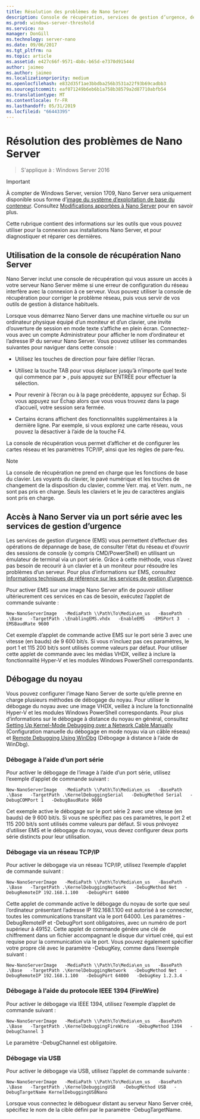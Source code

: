 ```yaml
---
title: Résolution des problèmes de Nano Server
description: Console de récupération, services de gestion d’urgence, débogage du noyau
ms.prod: windows-server-threshold
ms.service: na
manager: DonGill
ms.technology: server-nano
ms.date: 09/06/2017
ms.tgt_pltfrm: na
ms.topic: article
ms.assetid: e427c66f-9571-4b8c-b65d-e7370d91544d
author: jaimeo
ms.author: jaimeo
ms.localizationpriority: medium
ms.openlocfilehash: e832d35f1ae3bbdba256b3531a22f93b69cadbb3
ms.sourcegitcommit: eaf071249b6eb6b1a758b38579a2d87710abfb54
ms.translationtype: MT
ms.contentlocale: fr-FR
ms.lasthandoff: 05/31/2019
ms.locfileid: "66443395"
---
```

# <a name="troubleshooting-nano-server"></a>Résolution des problèmes de Nano Server

>S'applique à : Windows Server 2016

> [!IMPORTANT]
> À compter de Windows Server, version 1709, Nano Server sera uniquement disponible sous forme d’[image du système d’exploitation de base du conteneur](/virtualization/windowscontainers/quick-start/using-insider-container-images#install-base-container-image). Consultez [Modifications apportées à Nano Server](nano-in-semi-annual-channel.md) pour en savoir plus. 

Cette rubrique contient des informations sur les outils que vous pouvez utiliser pour la connexion aux installations Nano Server, et pour diagnostiquer et réparer ces dernières.  
  
## <a name="using-the-nano-server-recovery-console"></a>Utilisation de la console de récupération Nano Server 
 
Nano Server inclut une console de récupération qui vous assure un accès à votre serveur Nano Server même si une erreur de configuration du réseau interfère avec la connexion à ce serveur. Vous pouvez utiliser la console de récupération pour corriger le problème réseau, puis vous servir de vos outils de gestion à distance habituels.  
  
Lorsque vous démarrez Nano Server dans une machine virtuelle ou sur un ordinateur physique équipé d’un moniteur et d’un clavier, une invite d’ouverture de session en mode texte s’affiche en plein écran. Connectez-vous avec un compte Administrateur pour afficher le nom d’ordinateur et l’adresse IP du serveur Nano Server. Vous pouvez utiliser les commandes suivantes pour naviguer dans cette console :  
  
-   Utilisez les touches de direction pour faire défiler l’écran.  
  
-   Utilisez la touche TAB pour vous déplacer jusqu’à n’importe quel texte qui commence par **>** , puis appuyez sur ENTRÉE pour effectuer la sélection.  
  
-   Pour revenir à l’écran ou à la page précédente, appuyez sur Échap. Si vous appuyez sur Échap alors que vous vous trouvez dans la page d’accueil, votre session sera fermée.  
  
-   Certains écrans affichent des fonctionnalités supplémentaires à la dernière ligne. Par exemple, si vous explorez une carte réseau, vous pouvez la désactiver à l’aide de la touche F4.  
  
La console de récupération vous permet d’afficher et de configurer les cartes réseau et les paramètres TCP/IP, ainsi que les règles de pare-feu.
> [!NOTE]
> La console de récupération ne prend en charge que les fonctions de base du clavier. Les voyants du clavier, le pavé numérique et les touches de changement de la disposition du clavier, comme Verr. maj. et Verr. num., ne sont pas pris en charge. Seuls les claviers et le jeu de caractères anglais sont pris en charge.

## <a name="accessing-nano-server-over-a-serial-port-with-emergency-management-services"></a>Accès à Nano Server via un port série avec les services de gestion d’urgence  
Les services de gestion d’urgence (EMS) vous permettent d’effectuer des opérations de dépannage de base, de consulter l’état du réseau et d’ouvrir des sessions de console (y compris CMD/PowerShell) en utilisant un émulateur de terminal via un port série. Grâce à cette méthode, vous n’avez pas besoin de recourir à un clavier et à un moniteur pour résoudre les problèmes d’un serveur. Pour plus d’informations sur EMS, consultez [Informations techniques de référence sur les services de gestion d’urgence](https://technet.microsoft.com/library/cc784411(v=ws.10).aspx).

Pour activer EMS sur une image Nano Server afin de pouvoir utiliser ultérieurement ces services en cas de besoin, exécutez l’applet de commande suivante :  
  
`New-NanoServerImage   -MediaPath \\Path\To\Media\en_us   -BasePath .\Base   -TargetPath .\EnablingEMS.vhdx   -EnableEMS   -EMSPort 3   -EMSBaudRate 9600`  
  
Cet exemple d’applet de commande active EMS sur le port série 3 avec une vitesse (en bauds) de 9 600 bit/s. Si vous n’incluez pas ces paramètres, le port 1 et 115 200 bit/s sont utilisés comme valeurs par défaut. Pour utiliser cette applet de commande avec les médias VHDX, veillez à inclure la fonctionnalité Hyper-V et les modules Windows PowerShell correspondants.

## <a name="kernel-debugging"></a>Débogage du noyau  
Vous pouvez configurer l’image Nano Server de sorte qu’elle prenne en charge plusieurs méthodes de débogage du noyau. Pour utiliser le débogage du noyau avec une image VHDX, veillez à inclure la fonctionnalité Hyper-V et les modules Windows PowerShell correspondants. Pour plus d’informations sur le débogage à distance du noyau en général, consultez [Setting Up Kernel-Mode Debugging over a Network Cable Manually](https://msdn.microsoft.com/library/windows/hardware/hh439346%28v=vs.85%29.aspx) (Configuration manuelle du débogage en mode noyau via un câble réseau) et [Remote Debugging Using WinDbg](https://msdn.microsoft.com/library/windows/hardware/hh451173%28v=vs.85%29.aspx) (Débogage à distance à l’aide de WinDbg).  
  
### <a name="debugging-using-a-serial-port"></a>Débogage à l’aide d’un port série  
Pour activer le débogage de l’image à l’aide d’un port série, utilisez l’exemple d’applet de commande suivant :  
  
`New-NanoServerImage   -MediaPath \\Path\To\Media\en_us   -BasePath .\Base   -TargetPath .\KernelDebuggingSerial   -DebugMethod Serial   -DebugCOMPort 1   -DebugBaudRate 9600`  
  
Cet exemple active le débogage sur le port série 2 avec une vitesse (en bauds) de 9 600 bit/s. Si vous ne spécifiez pas ces paramètres, le port 2 et 115 200 bit/s sont utilisés comme valeurs par défaut. Si vous prévoyez d’utiliser EMS et le débogage du noyau, vous devez configurer deux ports série distincts pour leur utilisation.  
  
### <a name="debugging-over-a-tcpip-network"></a>Débogage via un réseau TCP/IP  
Pour activer le débogage via un réseau TCP/IP, utilisez l’exemple d’applet de commande suivant :  
  
`New-NanoServerImage   -MediaPath \\Path\To\Media\en_us   -BasePath .\Base   -TargetPath .\KernelDebuggingNetwork   -DebugMethod Net   -DebugRemoteIP 192.168.1.100   -DebugPort 64000`  
  
Cette applet de commande active le débogage du noyau de sorte que seul l’ordinateur présentant l’adresse IP 192.168.1.100 est autorisé à se connecter, toutes les communications transitant via le port 64000. Les paramètres -DebugRemoteIP et -DebugPort sont obligatoires, avec un numéro de port supérieur à 49152. Cette applet de commande génère une clé de chiffrement dans un fichier accompagnant le disque dur virtuel créé, qui est requise pour la communication via le port. Vous pouvez également spécifier votre propre clé avec le paramètre -DebugKey, comme dans l’exemple suivant :  
  
`New-NanoServerImage   -MediaPath \\Path\To\Media\en_us   -BasePath .\Base   -TargetPath .\KernelDebuggingNetwork   -DebugMethod Net   -DebugRemoteIP 192.168.1.100   -DebugPort 64000   -DebugKey 1.2.3.4`  
  
### <a name="debugging-using-the-ieee1394-protocol-firewire"></a>Débogage à l’aide du protocole IEEE 1394 (FireWire)  
Pour activer le débogage via IEEE 1394, utilisez l’exemple d’applet de commande suivant :  
  
`New-NanoServerImage   -MediaPath \\Path\To\Media\en_us   -BasePath .\Base   -TargetPath .\KernelDebuggingFireWire   -DebugMethod 1394   -DebugChannel 3`  
  
Le paramètre -DebugChannel est obligatoire.  
  
### <a name="debugging-using-usb"></a>Débogage via USB  
Pour activer le débogage via USB, utilisez l’applet de commande suivante :  
  
`New-NanoServerImage   -MediaPath \\Path\To\Media\en_us   -BasePath .\Base   -TargetPath .\KernelDebuggingUSB   -DebugMethod USB   -DebugTargetName KernelDebuggingUSBNano`  
  
Lorsque vous connectez le débogueur distant au serveur Nano Server créé, spécifiez le nom de la cible défini par le paramètre -DebugTargetName.    